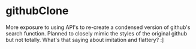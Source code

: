 # githubClone

More exposure to using API's to re-create a condensed version of github's search function.  Planned to closely mimic the styles of the original github but not totally.   What's that saying about imitation and flattery?  :]  
